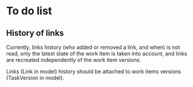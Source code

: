 # To do list

## History of links

Currently, links history (who added or removed a link, and when) is not read, only the latest state of the work item is taken into account, and links are recreated independently of the work item versions.

Links (Link in model) history should be attached to work items versions (TaskVersion in model).